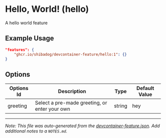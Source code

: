
# Hello, World! (hello)

A hello world feature

## Example Usage

```json
"features": {
    "ghcr.io/shibadog/devcontainer-feature/hello:1": {}
}
```

## Options

| Options Id | Description | Type | Default Value |
|-----|-----|-----|-----|
| greeting | Select a pre-made greeting, or enter your own | string | hey |



---

_Note: This file was auto-generated from the [devcontainer-feature.json](https://github.com/shibadog/devcontainer-feature/blob/main/src/hello/devcontainer-feature.json).  Add additional notes to a `NOTES.md`._
